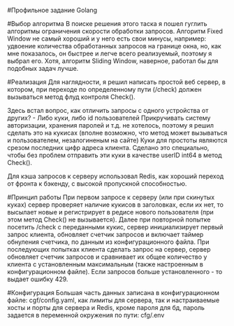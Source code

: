 #Профильное задание Golang

#Выбор алгоритма
В поиске решения этого таска я пошел гуглить алгоритмы ограничения скорости обработки запросов.
Алгоритм Fixed Window не самый хороший и у него есть свои минусы, например: удвоение количества обработанных запросов на границе окна, но, как мне показалось, он быстрее и легче всего реализуемый, поэтому я выбрал его.
Хотя, алгоритм Sliding Window, наверное, работал бы для подобных задач лучше.

#Реализация
Для наглядности, я решил написать простой веб сервер, в котором, при переходе по определенному пути (/check) должен вызываться метод флуд контроля Check().

Здесь встал вопрос, как отличить запросы с одного устройства от других? - Либо куки, либо id пользователей
Прикручивать систему авторизации, хранения паролей и т.д. не хотелось, поэтому я решил сделать это на кукисах (вполне возможно, что метод может вызываться и пользователем, незалогиненым на сайте)
Куки для простоты являются срезом последних цифр адреса клиента. Сделано это специально, чтобы без проблем отправить эти куки в качестве userID int64 в метод Check().

Для кэша запросов к серверу использовал Redis, как хороший переход от фронта к бэкенду, с высокой пропускной способностью.

#Принцип работы
При первом запросе к серверу (или при скинутых куках) сервер проверяет наличие кукисов в заголовках, если их нет, то высылает новые и регистрирует в редисе нового пользователя (при этом метод Check() не вызывается).
Далее при повторной попытке посетить /check с переданными кукис, сервер инициализирует первый запрос клиента, обновляет счетчик запросов и включает таймер обнуления счетчика, по данным из конфигурационного файла.
При последующих попытках клиента сделать запрос на сервер, сервер обновляет счетчик запросов и сравнивает их общее количество у клиента с установленным максимальным (также настроенным в конфигурационном файле).
Если запросов больше установленного - то выдает ошибку 429.

#Конфигурация
Большая часть данных записана в конфигурационном файле: cgf/config.yaml, как лимиты для сервера, так и настраиваемые хосты и порты для сервера и Redis, кроме пароля для бд, пароль задается в переменной окружения по пути: cfg/.env